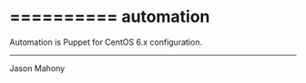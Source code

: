 ==========
automation
==========

Automation is Puppet for CentOS 6.x configuration.

----------
Jason Mahony